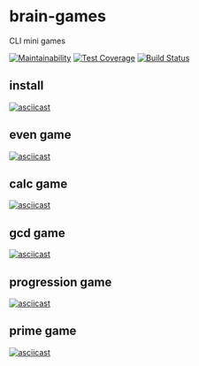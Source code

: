 # brain-games

CLI mini games

[![Maintainability](https://api.codeclimate.com/v1/badges/a99a88d28ad37a79dbf6/maintainability)](https://codeclimate.com/github/codeclimate/codeclimate/maintainability)
[![Test Coverage](https://api.codeclimate.com/v1/badges/a99a88d28ad37a79dbf6/test_coverage)](https://codeclimate.com/github/codeclimate/codeclimate/test_coverage)
[![Build Status](https://travis-ci.com/alekorn/python-project-lvl1.svg?branch=master)](https://travis-ci.com/alekorn/python-project-lvl1)
## install
[![asciicast](https://asciinema.org/a/rWdVJ8b4mfAqJKnzWEdCnPr7o.svg)](https://asciinema.org/a/rWdVJ8b4mfAqJKnzWEdCnPr7o)
## even game
[![asciicast](https://asciinema.org/a/EL8hzCrSPaCae99a1CCU2TLCo.svg)](https://asciinema.org/a/EL8hzCrSPaCae99a1CCU2TLCo)
## calc game
[![asciicast](https://asciinema.org/a/YVZgLpvBr7haC8oSHGmM2o8j8.svg)](https://asciinema.org/a/YVZgLpvBr7haC8oSHGmM2o8j8)
## gcd game
[![asciicast](https://asciinema.org/a/BKjDRyGi1zJ4oC2ic2X8fPSZC.svg)](https://asciinema.org/a/BKjDRyGi1zJ4oC2ic2X8fPSZC)
## progression game
[![asciicast](https://asciinema.org/a/TdesxaC5K6fcXKm8pvcqITCC1.svg)](https://asciinema.org/a/TdesxaC5K6fcXKm8pvcqITCC1)
## prime game
[![asciicast](https://asciinema.org/a/2br5foegEMVjPoPPRKJP0ODZj.svg)](https://asciinema.org/a/2br5foegEMVjPoPPRKJP0ODZj)
